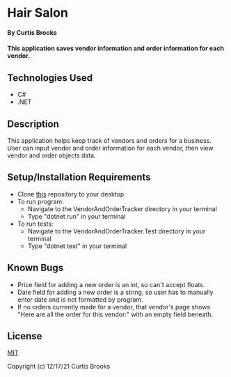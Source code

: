 # Hair Salon

#### By Curtis Brooks

#### This application saves vendor information and order information for each vendor.

## Technologies Used

* C#
* .NET

## Description

This application helps keep track of vendors and orders for a business. User can input vendor and order information for each vendor, then view vendor and order objects data.

## Setup/Installation Requirements

* Clone [this](https://github.com/curtisbrooks678/VendorAndOrderTracker.Solution) repository to your desktop
* To run program:
  * Navigate to the VendorAndOrderTracker directory in your terminal
  * Type "dotnet run" in your terminal
* To run tests:
  * Navigate to the VendorAndOrderTracker.Test directory in your terminal
  * Type "dotnet test" in your terminal

## Known Bugs

* Price field for adding a new order is an int, so can't accept floats.
* Date field for adding a new order is a string, so user has to manually enter date and is not formatted by program.
* If no orders currently made for a vendor, that vendor's page shows "Here are all the order for this vendor:" with an empty field beneath.

## License

[MIT](https://en.wikipedia.org/wiki/MIT_License) 

Copyright (c) 12/17/21 Curtis Brooks
